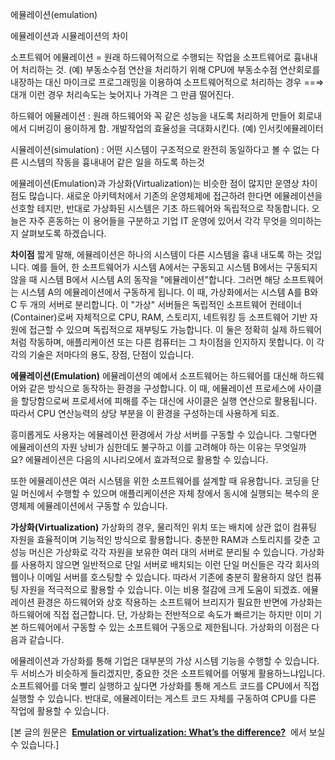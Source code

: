 에뮬레이션(emulation)

에뮬레이션과 시뮬레이션의 차이

소프트웨어 에뮬레이션 = 원래 하드웨어적으로 수행되는 작업을 소프트웨어로 흉내내어 처리하는 것.
(예) 부동소수점 연산을 처리하기 위해 CPU에 부동소수점 연산회로를 내장하는 대신 마이크로 프로그래밍을 이용하여 소프트웨어적으로 처리하는 경우 ==⇒ 대개 이런 경우 처리속도는 늦어지나 가격은 그 만큼 떨어진다. 

하드웨어 에뮬레이션 : 원래 하드웨어와 꼭 같은 성능을 내도록 처리하게 만들어 회로내에서 디버깅이 용이하게 함. 개발작업의 효율성을 극대화시킨다. (예) 인서킷에뮬레이터

시뮬레이션(simulation) : 어떤 시스템이 구조적으로 완전히 동일하다고 볼 수 없는 다른 시스템의 작동을 흉내내어 같은 일을 하도록 하는것

에뮬레이션(Emulation)과 가상화(Virtualization)는 비슷한 점이 많지만 운영상 차이점도 많습니다. 새로운 아키텍처에서 기존의 운영체제에 접근하려 한다면 에뮬레이션을 선호할 테지만, 반대로 가상화된 시스템은 기초 하드웨어와 독립적으로 작동합니다. 오늘은 자주 혼동하는 이 용어들을 구분하고 기업 IT 운영에 있어서 각각 무엇을 의미하는지 살펴보도록 하겠습니다.

**차이점** 
짧게 말해, 에뮬레이션은 하나의 시스템이 다른 시스템을 흉내 내도록 하는 것입니다. 예를 들어, 한 소프트웨어가 시스템 A에서는 구동되고 시스템 B에서는 구동되지 않을 때 시스템 B에서 시스템 A의 동작을 "에뮬레이션"합니다. 그러면 해당 소프트웨어는 시스템 A의 에뮬레이션에서 구동하게 됩니다. 이 때, 가상화에서는 시스템 A를 B와 C 두 개의 서버로 분리합니다. 이 "가상" 서버들은 독립적인 소프트웨어 컨테이너(Container)로써 자체적으로 CPU, RAM, 스토리지, 네트워킹 등 소프트웨어 기반 자원에 접근할 수 있으며 독립적으로 재부팅도 가능합니다. 이 둘은 정확히 실제 하드웨어처럼 작동하며, 애플리케이션 또는 다른 컴퓨터는 그 차이점을 인지하지 못합니다. 이 각각의 기술은 저마다의 용도, 장점, 단점이 있습니다.

**에뮬레이션(Emulation)**
에뮬레이션의 예에서 소프트웨어는 하드웨어를 대신해 하드웨어와 같은 방식으로 동작하는 환경을 구성합니다. 이 때, 에뮬레이션 프로세스에 사이클을 할당함으로써 프로세서에 피해를 주는 대신에 사이클은 실행 연산으로 활용됩니다. 따라서 CPU 연산능력의 상당 부분을 이 환경을 구성하는데 사용하게 되죠.

흥미롭게도 사용자는 에뮬레이션 환경에서 가상 서버를 구동할 수 있습니다. 그렇다면 에뮬레이션의 자원 낭비가 심한데도 불구하고 이를 고려해야 하는 이유는 무엇일까요? 에뮬레이션은 다음의 시나리오에서 효과적으로 활용할 수 있습니다.

또한 에뮬레이션은 여러 시스템을 위한 소프트웨어를 설계할 때 유용합니다. 코딩을 단일 머신에서 수행할 수 있으며 애플리케이션은 자체 창에서 동시에 실행되는 복수의 운영체제 에뮬레이션에서 구동할 수 있습니다.

**가상화(Virtualization)**
가상화의 경우, 물리적인 위치 또는 배치에 상관 없이 컴퓨팅 자원을 효율적이며 기능적인 방식으로 활용합니다. 충분한 RAM과 스토리지를 갖춘 고성능 머신은 가상화로 각각 자원을 보유한 여러 대의 서버로 분리될 수 있습니다. 가상화를 사용하지 않으면 일반적으로 단일 서버로 배치되는 이런 단일 머신들은 각각 회사의 웹이나 이메일 서버를 호스팅할 수 있습니다. 따라서 기존에 충분히 활용하지 않던 컴퓨팅 자원을 적극적으로 활용할 수 있습니다. 이는 비용 절감에 크게 도움이 되겠죠. 에뮬레이션 환경은 하드웨어와 상호 작용하는 소프트웨어 브리지가 필요한 반면에 가상화는 하드웨어에 직접 접근합니다. 단, 가상화는 전반적으로 속도가 빠르기는 하지만 이미 기본 하드웨어에서 구동할 수 있는 소프트웨어 구동으로 제한됩니다. 가상화의 이점은 다음과 같습니다.

에뮬레이션과 가상화를 통해 기업은 대부분의 가상 시스템 기능을 수행할 수 있습니다. 두 서비스가 비슷하게 들리겠지만, 중요한 것은 소프트웨어를 어떻게 활용하느냐입니다. 소프트웨어를 더욱 빨리 실행하고 싶다면 가상화를 통해 게스트 코드를 CPU에서 직접 실행할 수 있습니다. 반대로, 에뮬레이터는 게스트 코드 자체를 구동하여 CPU를 다른 작업에 활용할 수 있습니다.

[본 글의 원문은 
**[Emulation or virtualization: What’s the difference?](http://techpageone.dell.com/technology/emulation-virtualization-whats-difference/#.U0c5gfl_uNx)** 
에서 보실 수 있습니다.]
